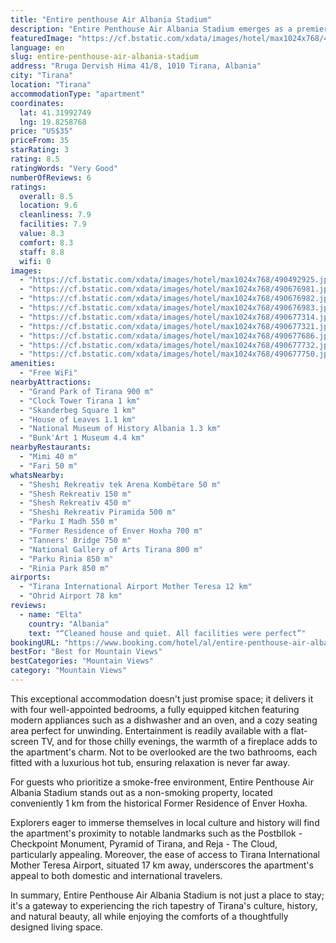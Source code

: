 ```yaml
---
title: "Entire penthouse Air Albania Stadium"
description: "Entire Penthouse Air Albania Stadium emerges as a premier choice for travelers seeking a blend of comfort and convenience in the heart of Tirana."
featuredImage: "https://cf.bstatic.com/xdata/images/hotel/max1024x768/490492925.jpg?k=8e31f8f3831bea32eb467a2e71daa4902bd44f72caf9c083561e88df3fdaae10&o=&hp=1"
language: en
slug: entire-penthouse-air-albania-stadium
address: "Rruga Dervish Hima 41/8, 1010 Tirana, Albania"
city: "Tirana"
location: "Tirana"
accommodationType: "apartment"
coordinates:
  lat: 41.31992749
  lng: 19.8258768
price: "US$35"
priceFrom: 35
starRating: 3
rating: 8.5
ratingWords: "Very Good"
numberOfReviews: 6
ratings:
  overall: 8.5
  location: 9.6
  cleanliness: 7.9
  facilities: 7.9
  value: 8.3
  comfort: 8.3
  staff: 8.8
  wifi: 0
images:
  - "https://cf.bstatic.com/xdata/images/hotel/max1024x768/490492925.jpg?k=8e31f8f3831bea32eb467a2e71daa4902bd44f72caf9c083561e88df3fdaae10&o=&hp=1"
  - "https://cf.bstatic.com/xdata/images/hotel/max1024x768/490676981.jpg?k=9fc2ad5600f3b788828666c190edfec3150152228ccb0fbc3573f08b2d2926a9&o=&hp=1"
  - "https://cf.bstatic.com/xdata/images/hotel/max1024x768/490676982.jpg?k=9cc36b95af9ea1ddeb5189a0e2dd0a329587e14b401479d82d133554a8a79ad6&o=&hp=1"
  - "https://cf.bstatic.com/xdata/images/hotel/max1024x768/490676983.jpg?k=02d627b9efee8d2f19559a8ad6dc3ff66ab35f1158fdc38b494c37a5e95923e0&o=&hp=1"
  - "https://cf.bstatic.com/xdata/images/hotel/max1024x768/490677314.jpg?k=7063c1306b4f2bfedcda97615ec531f47b7a75b27eb268977ed9a7f534fe6cbe&o=&hp=1"
  - "https://cf.bstatic.com/xdata/images/hotel/max1024x768/490677321.jpg?k=53410bd5ce3fa7f82300c5b5b71263e842facc6bd710685912e03d1e488312df&o=&hp=1"
  - "https://cf.bstatic.com/xdata/images/hotel/max1024x768/490677686.jpg?k=9fb15eb737fe4c11648fbcaee0c095e7372c46d77847de3ef5aeb344eb606e25&o=&hp=1"
  - "https://cf.bstatic.com/xdata/images/hotel/max1024x768/490677732.jpg?k=7f01281591374aa0ee52ea6b2a64cc3618bf6e79eb9ccb13403d1ff7d0734e55&o=&hp=1"
  - "https://cf.bstatic.com/xdata/images/hotel/max1024x768/490677750.jpg?k=26d6e7d9b185e1ba0e99f201227cfe6d0aa19fbb126dbd2b5636a279746718df&o=&hp=1"
amenities:
  - "Free WiFi"
nearbyAttractions:
  - "Grand Park of Tirana 900 m"
  - "Clock Tower Tirana 1 km"
  - "Skanderbeg Square 1 km"
  - "House of Leaves 1.1 km"
  - "National Museum of History Albania 1.3 km"
  - "Bunk'Art 1 Museum 4.4 km"
nearbyRestaurants:
  - "Mimi 40 m"
  - "Fari 50 m"
whatsNearby:
  - "Sheshi Rekreativ tek Arena Kombëtare 50 m"
  - "Shesh Rekreativ 150 m"
  - "Shesh Rekreativ 450 m"
  - "Sheshi Rekreativ Piramida 500 m"
  - "Parku I Madh 550 m"
  - "Former Residence of Enver Hoxha 700 m"
  - "Tanners' Bridge 750 m"
  - "National Gallery of Arts Tirana 800 m"
  - "Parku Rinia 850 m"
  - "Rinia Park 850 m"
airports:
  - "Tirana International Airport Mother Teresa 12 km"
  - "Ohrid Airport 78 km"
reviews:
  - name: "Elta"
    country: "Albania"
    text: "“Cleaned house and quiet. All facilities were perfect”"
bookingURL: "https://www.booking.com/hotel/al/entire-penthouse-air-albania-stadium.en-gb.html?aid=8035640"
bestFor: "Best for Mountain Views"
bestCategories: "Mountain Views"
category: "Mountain Views"
---
```


This exceptional accommodation doesn't just promise space; it delivers it with four well-appointed bedrooms, a fully equipped kitchen featuring modern appliances such as a dishwasher and an oven, and a cozy seating area perfect for unwinding. Entertainment is readily available with a flat-screen TV, and for those chilly evenings, the warmth of a fireplace adds to the apartment's charm. Not to be overlooked are the two bathrooms, each fitted with a luxurious hot tub, ensuring relaxation is never far away.

For guests who prioritize a smoke-free environment, Entire Penthouse Air Albania Stadium stands out as a non-smoking property, located conveniently 1 km from the historical Former Residence of Enver Hoxha. 

Explorers eager to immerse themselves in local culture and history will find the apartment's proximity to notable landmarks such as the Postbllok - Checkpoint Monument, Pyramid of Tirana, and Reja - The Cloud, particularly appealing. Moreover, the ease of access to Tirana International Mother Teresa Airport, situated 17 km away, underscores the apartment's appeal to both domestic and international travelers.

In summary, Entire Penthouse Air Albania Stadium is not just a place to stay; it's a gateway to experiencing the rich tapestry of Tirana's culture, history, and natural beauty, all while enjoying the comforts of a thoughtfully designed living space.